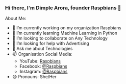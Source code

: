 ### Hi there, I'm Dimple Arora, founder Raspbians 👋

About Me:

- 🔭 I’m currently working on my organization Raspbians
- 🌱 I’m currently learning Machine Learning in Python
- 👯 I’m looking to collaborate on Any Technology
- 🤔 I’m looking for help with Advertising
- 💬 Ask me about Technologies
- 📫 Organisation Social Media:
  - YouTube: [Raspbians](https://www.youtube.com/channel/UCzQaWd7GCYv2GFCdcWmp3DQ)
  - Facebook: [@Raspbians](https://www.facebook.com/pg/raspbians)
  - Instagram: [@Raspbians](https://www.instagram.com/raspbians/)
- 😄 Pronouns: She/Her
